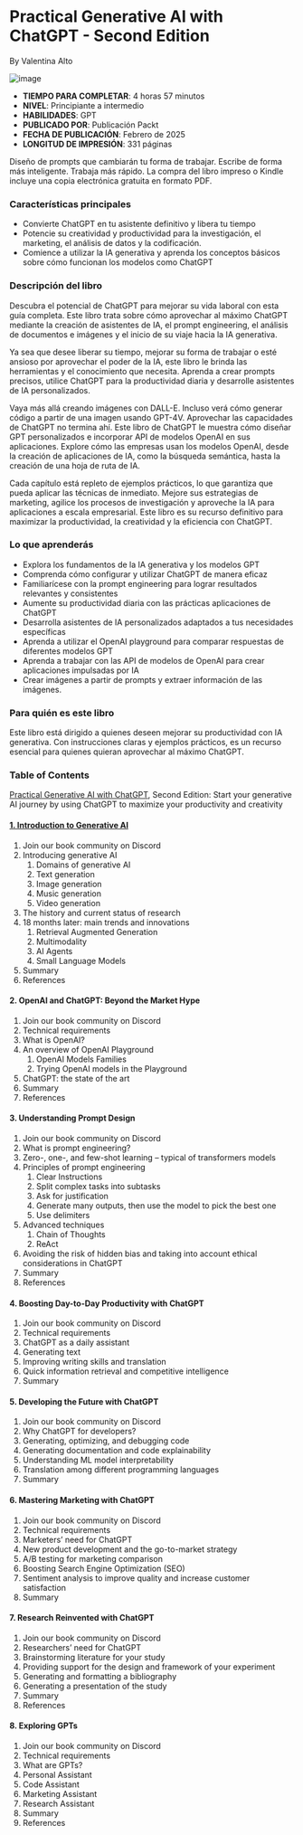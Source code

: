 # Practical Generative AI with ChatGPT - Second Edition

By Valentina Alto

![image](https://github.com/user-attachments/assets/d86e0d90-57d3-42b4-8c54-f962447a9534)

 * **TIEMPO PARA COMPLETAR**: 4 horas 57 minutos
* **NIVEL**: Principiante a intermedio
* **HABILIDADES**: GPT
* **PUBLICADO POR**: Publicación Packt
* **FECHA DE PUBLICACIÓN**: Febrero de 2025
* **LONGITUD DE IMPRESIÓN**: 331 páginas

Diseño de prompts que cambiarán tu forma de trabajar. Escribe de forma más inteligente. Trabaja más rápido. La compra del libro impreso o Kindle incluye una copia electrónica gratuita en formato PDF.

### Características principales

* Convierte ChatGPT en tu asistente definitivo y libera tu tiempo
* Potencie su creatividad y productividad para la investigación, el marketing, el análisis de datos y la codificación.
* Comience a utilizar la IA generativa y aprenda los conceptos básicos sobre cómo funcionan los modelos como ChatGPT

### Descripción del libro

Descubra el potencial de ChatGPT para mejorar su vida laboral con esta guía completa. Este libro trata sobre cómo aprovechar al máximo ChatGPT mediante la creación de asistentes de IA, el  prompt engineering, el análisis de documentos e imágenes y el inicio de su viaje hacia la IA generativa.

Ya sea que desee liberar su tiempo, mejorar su forma de trabajar o esté ansioso por aprovechar el poder de la IA, este libro le brinda las herramientas y el conocimiento que necesita. Aprenda a crear prompts precisos, utilice ChatGPT para la productividad diaria y desarrolle asistentes de IA personalizados.

Vaya más allá creando imágenes con DALL-E. Incluso verá cómo generar código a partir de una imagen usando GPT-4V. Aprovechar las capacidades de ChatGPT no termina ahí. Este libro de ChatGPT le muestra cómo diseñar GPT personalizados e incorporar API de modelos OpenAI en sus aplicaciones. Explore cómo las empresas usan los modelos OpenAI, desde la creación de aplicaciones de IA, como la búsqueda semántica, hasta la creación de una hoja de ruta de IA.

Cada capítulo está repleto de ejemplos prácticos, lo que garantiza que pueda aplicar las técnicas de inmediato. Mejore sus estrategias de marketing, agilice los procesos de investigación y aproveche la IA para aplicaciones a escala empresarial. Este libro es su recurso definitivo para maximizar la productividad, la creatividad y la eficiencia con ChatGPT.

### Lo que aprenderás

* Explora los fundamentos de la IA generativa y los modelos GPT
* Comprenda cómo configurar y utilizar ChatGPT de manera eficaz
* Familiarícese con la prompt engineering para lograr resultados relevantes y consistentes
* Aumente su productividad diaria con las prácticas aplicaciones de ChatGPT
* Desarrolla asistentes de IA personalizados adaptados a tus necesidades específicas
* Aprenda a utilizar el OpenAI playground para comparar respuestas de diferentes modelos GPT
* Aprenda a trabajar con las API de modelos de OpenAI para crear aplicaciones impulsadas por IA
* Crear imágenes a partir de prompts y extraer información de las imágenes.

### Para quién es este libro

Este libro está dirigido a quienes deseen mejorar su productividad con IA generativa. Con instrucciones claras y ejemplos prácticos, es un recurso esencial para quienes quieran aprovechar al máximo ChatGPT.

### Table of Contents

[Practical Generative AI with ChatGPT](https://github.com/adolfodelarosades/JAVA-NEW/blob/main/temarios/984_Practical_Generative_AI_with_ChatGPT/Practical-Generative-AI.md), Second Edition: Start your generative AI journey by using ChatGPT to maximize your productivity and creativity

#### [1. Introduction to Generative AI](https://github.com/adolfodelarosades/JAVA-NEW/blob/main/temarios/984_Practical_Generative_AI_with_ChatGPT/01-Chapter-01.md)
1. Join our book community on Discord
2. Introducing generative AI
   1. Domains of generative AI
   2. Text generation
   3. Image generation
   4. Music generation
   5. Video generation
3. The history and current status of research
4. 18 months later: main trends and innovations
   1. Retrieval Augmented Generation
   2. Multimodality
   3. AI Agents
   4. Small Language Models
5. Summary
6. References

#### 2. OpenAI and ChatGPT: Beyond the Market Hype
1. Join our book community on Discord
2. Technical requirements
3. What is OpenAI?
4. An overview of OpenAI Playground
   1. OpenAI Models Families
   2. Trying OpenAI models in the Playground
5. ChatGPT: the state of the art
6. Summary
7. References

#### 3. Understanding Prompt Design
1. Join our book community on Discord
2. What is prompt engineering?
3. Zero-, one-, and few-shot learning – typical of transformers models
4. Principles of prompt engineering
   1. Clear Instructions
   2. Split complex tasks into subtasks
   3. Ask for justification
   4. Generate many outputs, then use the model to pick the best one
   5. Use delimiters
5. Advanced techniques
   1. Chain of Thoughts
   2. ReAct
6. Avoiding the risk of hidden bias and taking into account ethical considerations in ChatGPT
7. Summary
8. References

#### 4. Boosting Day-to-Day Productivity with ChatGPT
1. Join our book community on Discord
2. Technical requirements
3. ChatGPT as a daily assistant
4. Generating text
5. Improving writing skills and translation
6. Quick information retrieval and competitive intelligence
7. Summary

#### 5. Developing the Future with ChatGPT
1. Join our book community on Discord
2. Why ChatGPT for developers?
3. Generating, optimizing, and debugging code
4. Generating documentation and code explainability
5. Understanding ML model interpretability
6. Translation among different programming languages
7. Summary

#### 6. Mastering Marketing with ChatGPT
1. Join our book community on Discord
2. Technical requirements
3. Marketers’ need for ChatGPT
4. New product development and the go-to-market strategy
5. A/B testing for marketing comparison
6. Boosting Search Engine Optimization (SEO)
7. Sentiment analysis to improve quality and increase customer satisfaction
8. Summary

#### 7. Research Reinvented with ChatGPT
1. Join our book community on Discord
2. Researchers’ need for ChatGPT
3. Brainstorming literature for your study
4. Providing support for the design and framework of your experiment
5. Generating and formatting a bibliography
6. Generating a presentation of the study
7. Summary
8. References

#### 8. Exploring GPTs
1. Join our book community on Discord
2. Technical requirements
3. What are GPTs?
4. Personal Assistant
5. Code Assistant
6. Marketing Assistant
7. Research Assistant
8. Summary
9. References
